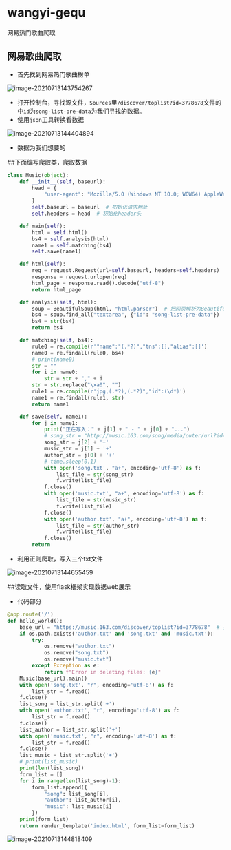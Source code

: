 # wangyi-gequ
网易热门歌曲爬取
## 网易歌曲爬取

- 首先找到网易热门歌曲榜单

![image-20210713143754267](https://gitee.com/zrri/img/raw/master/img/20210713143801.png)

- 打开控制台，寻找源文件，`Sources`里`/discover/toplist?id=3778678`文件的中`id`为`song-list-pre-data`为我们寻找的数据。
- 使用`json`工具转换看数据

![image-20210713144404894](https://gitee.com/zrri/img/raw/master/img/20210713144405.png)

- 数据为我们想要的

##下面编写爬取类，爬取数据

```python
class Music(object):
    def __init__(self, baseurl):
        head = {
            "user-agent": "Mozilla/5.0 (Windows NT 10.0; WOW64) AppleWebKit/537.36 (KHTML, like Gecko) Chrome/69.0.3497.100 Safari/537.36"  # 用户请求头
        }
        self.baseurl = baseurl  # 初始化请求地址
        self.headers = head  # 初始化header头

    def main(self):
        html = self.html()
        bs4 = self.analysis(html)
        name1 = self.matching(bs4)
        self.save(name1)

    def html(self):
        req = request.Request(url=self.baseurl, headers=self.headers)
        response = request.urlopen(req)
        html_page = response.read().decode("utf-8")
        return html_page

    def analysis(self, html):
        soup = BeautifulSoup(html, "html.parser")  # 把网页解析为BeautifulSoup对象
        bs4 = soup.find_all("textarea", {"id": "song-list-pre-data"})
        bs4 = str(bs4)
        return bs4

    def matching(self, bs4):
        rule0 = re.compile(r'"name":"(.*?)","tns":[],"alias":[]')
        name0 = re.findall(rule0, bs4)
        # print(name0)
        str = ""
        for i in name0:
            str = str + "," + i
        str = str.replace("\xa0", "")
        rule1 = re.compile(r'jpg,(.*?),(.*?)","id":(\d*)')
        name1 = re.findall(rule1, str)
        return name1

    def save(self, name1):
        for j in name1:
            print("正在写入：" + j[1] + " - " + j[0] + "...")
            # song_str = "http://music.163.com/song/media/outer/url?id=" + j[2] + ','
            song_str = j[2] + '+'
            music_str = j[1] + '+'
            author_str = j[0] + '+'
            # time.sleep(0.1)
            with open('song.txt', "a+", encoding='utf-8') as f:
                list_file = str(song_str)
                f.write(list_file)
            f.close()
            with open('music.txt', "a+", encoding='utf-8') as f:
                list_file = str(music_str)
                f.write(list_file)
            f.close()
            with open('author.txt', "a+", encoding='utf-8') as f:
                list_file = str(author_str)
                f.write(list_file)
            f.close()
        return
```

- 利用正则爬取，写入三个txt文件

![image-20210713144655459](https://gitee.com/zrri/img/raw/master/img/20210713144655.png)

##读取文件，使用flask框架实现数据web展示

- 代码部分

```python
@app.route('/')
def hello_world():
    base_url = "https://music.163.com/discover/toplist?id=3778678"  # 要爬取的热歌榜链接
    if os.path.exists('author.txt' and 'song.txt' and 'music.txt'):
        try:
            os.remove("author.txt")
            os.remove("song.txt")
            os.remove("music.txt")
        except Exception as e:
            return f"Error in deleting files: {e}"
    Music(base_url).main()
    with open('song.txt', "r", encoding='utf-8') as f:
        list_str = f.read()
    f.close()
    list_song = list_str.split('+')
    with open('author.txt', "r", encoding='utf-8') as f:
        list_str = f.read()
    f.close()
    list_author = list_str.split('+')
    with open('music.txt', "r", encoding='utf-8') as f:
        list_str = f.read()
    f.close()
    list_music = list_str.split('+')
    # print(list_music)
    print(len(list_song))
    form_list = []
    for i in range(len(list_song)-1):
        form_list.append({
            "song": list_song[i],
            "author": list_author[i],
            "music": list_music[i]
        })
    print(form_list)
    return render_template('index.html', form_list=form_list)
```

![image-20210713144818409](https://gitee.com/zrri/img/raw/master/img/20210713144818.png)

